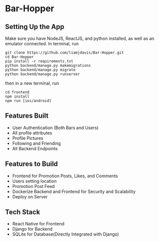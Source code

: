# Bar-Hopper

## Setting Up the App
Make sure you have NodeJS, ReactJS, and python installed, as well as an emulator connected. In terminal, run 

```
git clone https://github.com/liamjdavis/Bar-Hopper.git
cd Bar-Hopper
pip install -r requirements.txt
python backend/manage.py makemigrations
python backend/manage.py migrate
python backend/manage.py runserver
```

then in a new terminal, run

```
cd frontend
npm install
npm run [ios/android]
```

## Features Built
- User Authentication (Both Bars and Users)
- All profile attributes
- Profile Pictures
- Following and Friending
- All Backend Endpoints

## Features to Build
- Frontend for Promotion Posts, Likes, and Comments
- Users setting location
- Promotion Post Feed
- Dockerize Backend and Frontend for Security and Scalability
- Deploy on Server

## Tech Stack
- React Native for Frontend
- Django for Backend
- SQLite for Database(Directly Integrated with Django)
